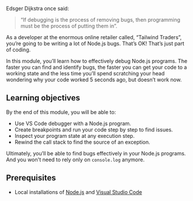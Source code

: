 Edsger Dijkstra once said:

> “If debugging is the process of removing bugs, then programming must be the process of putting them in”.  

As a developer at the enormous online retailer called, “Tailwind Traders”, you’re going to be writing a lot of Node.js bugs. That’s OK! That’s just part of coding.

In this module, you’ll learn how to effectively debug Node.js programs. The faster you can find and identify bugs, the faster you can get your code to a working state and the less time you’ll spend scratching your head wondering why your code worked 5 seconds ago, but doesn’t work now.

## Learning objectives

By the end of this module, you will be able to:

* Use VS Code debugger with a Node.js program.
* Create breakpoints and run your code step by step to find issues.
* Inspect your program state at any execution step.
* Rewind the call stack to find the source of an exception.

Ultimately, you’ll be able to find bugs effectively in your Node.js programs. And you won't need to rely only on `console.log` anymore.

## Prerequisites

- Local installations of [Node.js](https://nodejs.org) and [Visual Studio Code](https://code.visualstudio.com)
